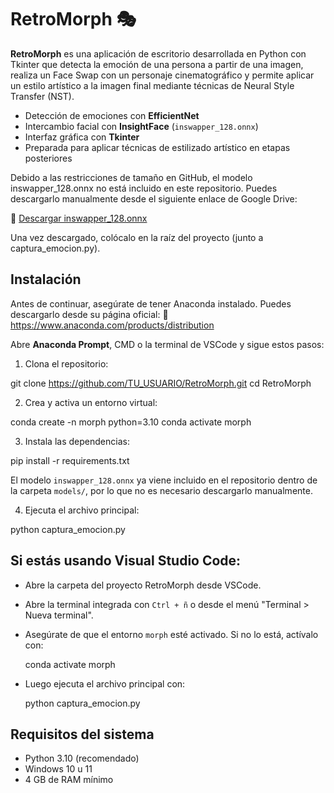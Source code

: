 # RetroMorph 🎭

**RetroMorph** es una aplicación de escritorio desarrollada en Python con Tkinter que detecta la emoción de una persona a partir de una imagen, realiza un Face Swap con un personaje cinematográfico y permite aplicar un estilo artístico a la imagen final mediante técnicas de Neural Style Transfer (NST).

-  Detección de emociones con **EfficientNet**
-  Intercambio facial con **InsightFace** (`inswapper_128.onnx`)
-  Interfaz gráfica con **Tkinter**
-  Preparada para aplicar técnicas de estilizado artístico en etapas posteriores

Debido a las restricciones de tamaño en GitHub, el modelo inswapper_128.onnx no está incluido en este repositorio.
Puedes descargarlo manualmente desde el siguiente enlace de Google Drive:

🔗 [Descargar inswapper_128.onnx](https://drive.google.com/file/d/1krOLgjW2tAPaqV-Bw4YALz0xT5zlb5HF/view)

Una vez descargado, colócalo en la raíz del proyecto (junto a captura_emocion.py).

## Instalación 

Antes de continuar, asegúrate de tener Anaconda instalado.
Puedes descargarlo desde su página oficial:
🔗 https://www.anaconda.com/products/distribution

Abre **Anaconda Prompt**, CMD o la terminal de VSCode y sigue estos pasos:

1. Clona el repositorio:

git clone https://github.com/TU_USUARIO/RetroMorph.git
cd RetroMorph

2. Crea y activa un entorno virtual:

conda create -n morph python=3.10
conda activate morph

3. Instala las dependencias:

pip install -r requirements.txt

El modelo `inswapper_128.onnx` ya viene incluido en el repositorio dentro de la carpeta `models/`, por lo que no es necesario descargarlo manualmente.

4. Ejecuta el archivo principal:

python captura_emocion.py


## Si estás usando Visual Studio Code:

- Abre la carpeta del proyecto RetroMorph desde VSCode.
- Abre la terminal integrada con `Ctrl + ñ` o desde el menú "Terminal > Nueva terminal".
- Asegúrate de que el entorno `morph` esté activado. Si no lo está, actívalo con:
  
  conda activate morph

- Luego ejecuta el archivo principal con:

  python captura_emocion.py


## Requisitos del sistema

- Python 3.10 (recomendado)
- Windows 10 u 11
- 4 GB de RAM mínimo









